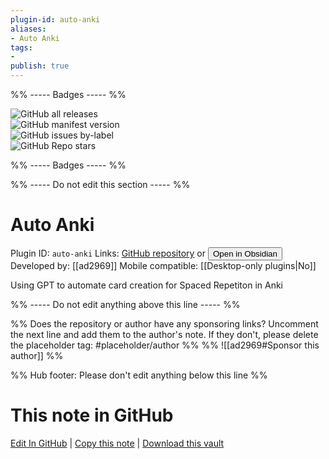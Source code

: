 ```yaml
---
plugin-id: auto-anki
aliases:
- Auto Anki
tags: 
- 
publish: true
---
```


%% ----- Badges ----- %%

![GitHub all releases](https://img.shields.io/github/downloads/ad2969/obsidian-auto-anki/total?color=573E7A&logo=github&style=for-the-badge)   
![GitHub manifest version](https://img.shields.io/github/manifest-json/v/ad2969/obsidian-auto-anki?color=573E7A&logo=github&style=for-the-badge)   
![GitHub issues by-label](https://img.shields.io/github/issues/ad2969/obsidian-auto-anki/help%20wanted?color=573E7A&logo=github&style=for-the-badge)   
![GitHub Repo stars](https://img.shields.io/github/stars/ad2969/obsidian-auto-anki?color=573E7A&logo=github&style=for-the-badge)

%% ----- Badges ----- %%

%% ----- Do not edit this section ----- %%

# Auto Anki

Plugin ID: `auto-anki`
Links: [GitHub repository](https://github.com/ad2969/obsidian-auto-anki) or [<button id=HH>Open in Obsidian</button>](obsidian://show-plugin?id=auto-anki)
Developed by: [[ad2969]]
Mobile compatible: [[Desktop-only plugins|No]]

Using GPT to automate card creation for Spaced Repetiton in Anki

%% ----- Do not edit anything above this line ----- %% 

%% Does the repository or author have any sponsoring links? Uncomment the next line and add them to the author's note. If they don't, please delete the placeholder tag: #placeholder/author %%
%% ![[ad2969#Sponsor this author]] %%

%% Hub footer: Please don't edit anything below this line %%

# This note in GitHub

<span class="git-footer">[Edit In GitHub](https://github.dev/obsidian-community/obsidian-hub/blob/main/02%20-%20Community%20Expansions/02.05%20All%20Community%20Expansions/Plugins/auto-anki.md "git-hub-edit-note") | [Copy this note](https://raw.githubusercontent.com/obsidian-community/obsidian-hub/main/02%20-%20Community%20Expansions/02.05%20All%20Community%20Expansions/Plugins/auto-anki.md "git-hub-copy-note") | [Download this vault](https://github.com/obsidian-community/obsidian-hub/archive/refs/heads/main.zip "git-hub-download-vault") </span>
